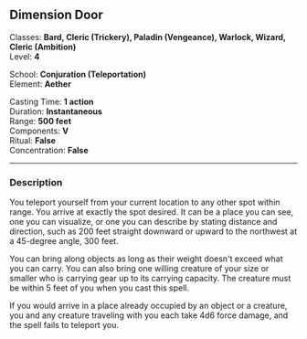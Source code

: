 ## Dimension Door

Classes: **Bard, Cleric (Trickery), Paladin (Vengeance), Warlock, Wizard, Cleric (Ambition)**  
Level: **4**  

School: **Conjuration (Teleportation)**  
Element: **Aether**  

Casting Time: **1 action**  
Duration: **Instantaneous**  
Range: **500 feet**  
Components: **V**  
Ritual: **False**  
Concentration: **False**  

------

### Description

You teleport yourself from your current location to any other spot within range. You arrive at exactly the spot desired. It can be a place you can see, one you can visualize, or one you can describe by stating distance and direction, such as 200 feet straight downward or upward to the northwest at a 45-degree angle, 300 feet.

You can bring along objects as long as their weight doesn't exceed what you can carry. You can also bring one willing creature of your size or smaller who is carrying gear up to its carrying capacity. The creature must be within 5 feet of you when you cast this spell.

If you would arrive in a place already occupied by an object or a creature, you and any creature traveling with you each take 4d6 force damage, and the spell fails to teleport you.
